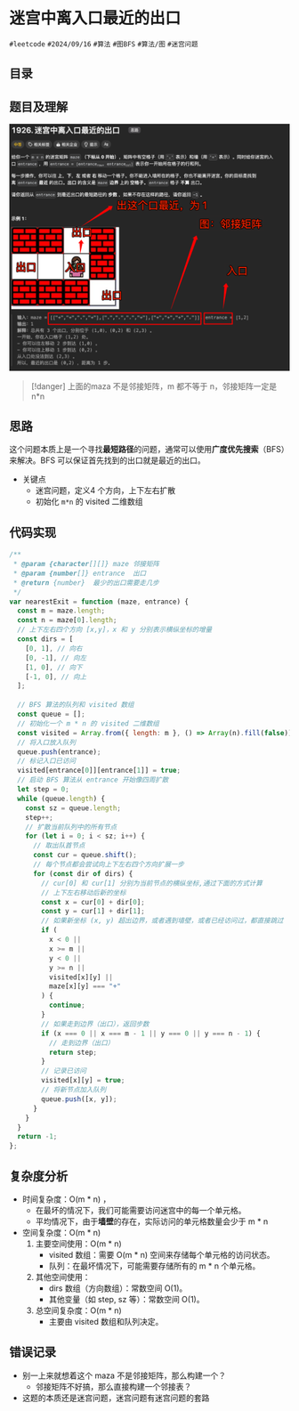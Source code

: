 
# 迷宫中离入口最近的出口

`#leetcode`   `#2024/09/16`  `#算法`  `#图BFS` `#算法/图`  `#迷宫问题`


## 目录
<!-- toc -->
 ## 题目及理解 

![图片&文件](./files/Pastedimage20240916080248.png)

> [!danger]
>  上面的maza 不是邻接矩阵，m 都不等于 n，邻接矩阵一定是 n*n



## 思路

这个问题本质上是一个寻找**最短路径**的问题，通常可以使用**广度优先搜索**（BFS）来解决。BFS 可以保证首先找到的出口就是最近的出口。

- 关键点
	- 迷宫问题，定义4 个方向，上下左右扩散
	- 初始化 `m*n` 的 visited 二维数组

## 代码实现


```javascript hl:9,19,36,37
/**
 * @param {character[][]} maze 邻接矩阵
 * @param {number[]} entrance  出口
 * @return {number}  最少的出口需要走几步
 */
var nearestExit = function (maze, entrance) {
  const m = maze.length;
  const n = maze[0].length;
  // 上下左右四个方向 [x,y]，x 和 y 分别表示横纵坐标的增量
  const dirs = [
    [0, 1], // 向右
    [0, -1], // 向左
    [1, 0], // 向下
    [-1, 0], // 向上
  ];

  // BFS 算法的队列和 visited 数组
  const queue = [];
  // 初始化一个 m * n 的 visited 二维数组
  const visited = Array.from({ length: m }, () => Array(n).fill(false));
  // 将入口放入队列
  queue.push(entrance);
  // 标记入口已访问
  visited[entrance[0]][entrance[1]] = true;
  // 启动 BFS 算法从 entrance 开始像四周扩散
  let step = 0;
  while (queue.length) {
    const sz = queue.length;
    step++;
    // 扩散当前队列中的所有节点
    for (let i = 0; i < sz; i++) {
      // 取出队首节点
      const cur = queue.shift();
      // 每个节点都会尝试向上下左右四个方向扩展一步
      for (const dir of dirs) {
        // cur[0] 和 cur[1] 分别为当前节点的横纵坐标,通过下面的方式计算
        // 上下左右移动后新的坐标
        const x = cur[0] + dir[0];
        const y = cur[1] + dir[1];
        // 如果新坐标 (x, y) 超出边界，或者遇到墙壁，或者已经访问过，都直接跳过
        if (
          x < 0 ||
          x >= m ||
          y < 0 ||
          y >= n ||
          visited[x][y] ||
          maze[x][y] === "+"
        ) {
          continue;
        }
        // 如果走到边界（出口），返回步数
        if (x === 0 || x === m - 1 || y === 0 || y === n - 1) {
          // 走到边界（出口）
          return step;
        }
        // 记录已访问
        visited[x][y] = true;
        // 将新节点加入队列
        queue.push([x, y]);
      }
    }
  }
  return -1;
};

```

## 复杂度分析

- 时间复杂度：O(m * n) ，
	- 在最坏的情况下，我们可能需要访问迷宫中的每一个单元格。
	- 平均情况下，由于**墙壁**的存在，实际访问的单元格数量会少于 m * n
- 空间复杂度：O(m * n)
	1. 主要空间使用：O(m * n)
	    - visited 数组：需要 O(m * n) 空间来存储每个单元格的访问状态。
	    - 队列：在最坏情况下，可能需要存储所有的 m * n 个单元格。
	2. 其他空间使用：
	    - dirs 数组（方向数组）：常数空间 O(1)。
	    - 其他变量（如 step, sz 等）：常数空间 O(1)。
	3. 总空间复杂度：O(m * n)
	    - 主要由 visited 数组和队列决定。
## 错误记录

- 别一上来就想着这个 maza 不是邻接矩阵，那么构建一个？
	- 邻接矩阵不好搞，那么直接构建一个邻接表？
- 这题的本质还是迷宫问题，迷宫问题有迷宫问题的套路
